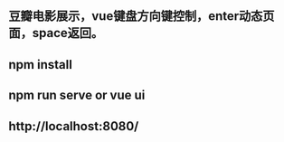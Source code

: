 ## 豆瓣电影展示，vue键盘方向键控制，enter动态页面，space返回。
## npm install
## npm run serve or vue ui
## http://localhost:8080/ 
